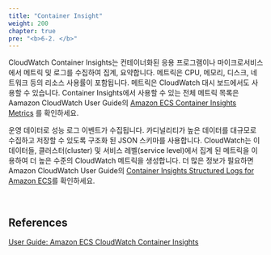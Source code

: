 ```yaml
---
title: "Container Insight"
weight: 200
chapter: true
pre: "<b>6-2. </b>"
---
```


CloudWatch Container Insights는 컨테이너화된 응용 프로그램이나 마이크로서비스에서 메트릭 및 로그를 수집하여 집계, 요약합니다. 메트릭은 CPU, 메모리, 디스크, 네트워크 등의 리소스 사용률이 포함됩니다. 메트릭은 CloudWatch 대시 보드에서도 사용할 수 있습니다. 
Container Insights에서 사용할 수 있는 전체 메트릭 목록은 Aamazon CloudWatch User Guide의 [Amazon ECS Container Insights Metrics](https://docs.aws.amazon.com/AmazonCloudWatch/latest/monitoring/Container-Insights-metrics-ECS.html) 를 확인하세요.

운영 데이터로 성능 로그 이벤트가 수집됩니다. 카디널리티가 높은 데이터를 대규모로 수집하고 저장할 수 있도록 구조화 된 JSON 스키마를 사용합니다. CloudWatch는 이 데이터들, 클러스터(cluster) 및 서비스 레벨(service level)에서 집계 된 메트릭을 이용하여 더 높은 수준의 CloudWatch 메트릭을 생성합니다. 더 많은 정보가 필요하면 Amazon CloudWatch User Guide의 [Container Insights Structured Logs for Amazon ECS](https://docs.aws.amazon.com/AmazonCloudWatch/latest/monitoring/WhatIsCloudWatch.html)를 확인하세요.

&nbsp;

## References
[User Guide: Amazon ECS CloudWatch Container Insights](https://docs.aws.amazon.com/AmazonECS/latest/developerguide/cloudwatch-container-insights.html)